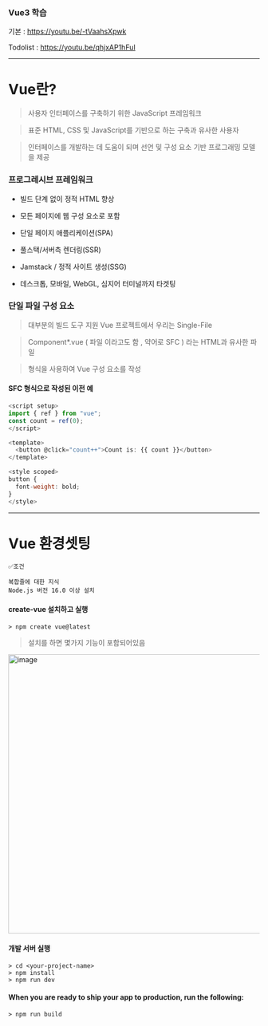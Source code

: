 ### Vue3 학습

기본 : https://youtu.be/-tVaahsXpwk

Todolist : https://youtu.be/qhjxAP1hFuI

<hr/>

# Vue란?

> 사용자 인터페이스를 구축하기 위한 JavaScript 프레임워크

> 표준 HTML, CSS 및 JavaScript를 기반으로 하는 구축과 유사한 사용자

> 인터페이스를 개발하는 데 도움이 되며 선언 및 구성 요소 기반 프로그래밍 모델을 제공

### 프로그레시브 프레임워크

- 빌드 단계 없이 정적 HTML 향상

- 모든 페이지에 웹 구성 요소로 포함

- 단일 페이지 애플리케이션(SPA)

- 풀스택/서버측 렌더링(SSR)

- Jamstack / 정적 사이트 생성(SSG)

- 데스크톱, 모바일, WebGL, 심지어 터미널까지 타겟팅

### 단일 파일 구성 요소

> 대부분의 빌드 도구 지원 Vue 프로젝트에서 우리는 Single-File

> Component\*.vue ( 파일 이라고도 함 , 약어로 SFC ) 라는 HTML과 유사한 파일

> 형식을 사용하여 Vue 구성 요소를 작성

#### SFC 형식으로 작성된 이전 예

```javascript
<script setup>
import { ref } from "vue";
const count = ref(0);
</script>

<template>
  <button @click="count++">Count is: {{ count }}</button>
</template>

<style scoped>
button {
  font-weight: bold;
}
</style>
```

<hr/>

# Vue 환경셋팅

    ✅조건

    복합줄에 대한 지식
    Node.js 버전 16.0 이상 설치

#### create-vue 설치하고 실행

    > npm create vue@latest

> 설치를 하면 몇가지 기능이 포함되어있음

 <img width="560" alt="image" src="https://github.com/sin-hyunjin/Vue.js/assets/116487398/64c99b4f-0772-4179-924a-3c3f967c479b">

#### 개발 서버 실행

    > cd <your-project-name>
    > npm install
    > npm run dev

#### When you are ready to ship your app to production, run the following:

    > npm run build
